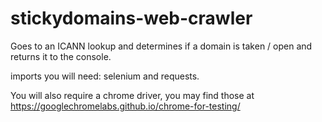 # stickydomains-web-crawler
Goes to an ICANN lookup and determines if a domain is taken / open and returns it to the console.

imports you will need:
 selenium and requests. 
 
 You will also require a chrome driver, you may find those at https://googlechromelabs.github.io/chrome-for-testing/
